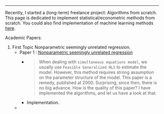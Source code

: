 ***

Recently, I started a (long-term) freelance project: Algorithms from scratch. This page is dedicated to implement statistical/econometric methods from scratch. You could also find implementation of machine learning methods [here](https://brbisheng.github.io/algorithms/).

Academic Papers:

1. First Topic Nonparametric seemingly unrelated regression.
    - Paper 1 : [Nonparametric seemingly unrelated regression](https://www.sciencedirect.com/science/article/pii/S030440760000018X) 
      * > When dealing with `simultaneous equations model`, we usually use `Feasible Generalized NLS` to estimate the model. However, this method requires strong assumption on the parameter structure of the model. This paper is a remedy, published at 2000. Surprising, since then, there is no big advance. How is the quality of this paper? I have implemented the algorithms, and let us have a look at that.
      * Implementation.
    - 
